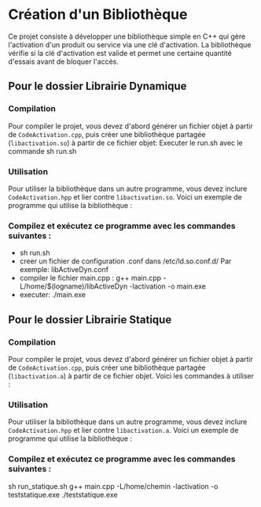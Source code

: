 # Création d'un Bibliothèque 
Ce projet consiste à développer une bibliothèque simple en C++ qui gère l'activation d'un produit ou service via une clé d'activation. La bibliothèque vérifie si la clé d'activation est valide et permet une certaine quantité d'essais avant de bloquer l'accès.

## Pour le dossier Librairie Dynamique
### Compilation

Pour compiler le projet, vous devez d'abord générer un fichier objet à partir de `CodeActivation.cpp`, puis créer une bibliothèque partagée (`libactivation.so`) à partir de ce fichier objet:
Executer le run.sh avec le commande sh run.sh

### Utilisation

Pour utiliser la bibliothèque dans un autre programme, vous devez inclure `CodeActivation.hpp` et lier contre `libactivation.so`. Voici un exemple de programme qui utilise la bibliothèque :


### Compilez et exécutez ce programme avec les commandes suivantes :
* sh run.sh
* creer un fichier de configuration .conf dans /etc/ld.so.conf.d/
      Par exemple: libActiveDyn.conf 
* compiler le fichier main.cpp :  g++ main.cpp -L/home/$(logname)/libActiveDyn -lactivation -o main.exe
* executer: ./main.exe

## Pour le dossier Librairie Statique
### Compilation

Pour compiler le projet, vous devez d'abord générer un fichier objet à partir de `CodeActivation.cpp`, puis créer une bibliothèque partagée (`libactivation.a`) à partir de ce fichier objet. Voici les commandes à utiliser :


### Utilisation

Pour utiliser la bibliothèque dans un autre programme, vous devez inclure `CodeActivation.hpp` et lier contre `libactivation.a`. Voici un exemple de programme qui utilise la bibliothèque :


### Compilez et exécutez ce programme avec les commandes suivantes :
sh run_statique.sh
g++ main.cpp -L/home/chemin -lactivation -o teststatique.exe
./teststatique.exe

